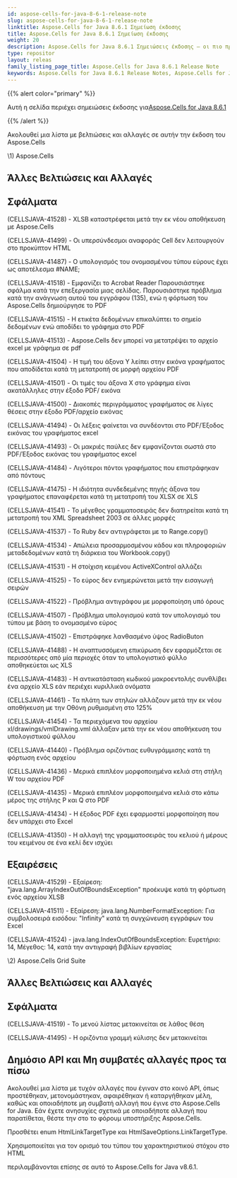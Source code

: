 ```yaml
---
id: aspose-cells-for-java-8-6-1-release-note
slug: aspose-cells-for-java-8-6-1-release-note
linktitle: Aspose.Cells for Java 8.6.1 Σημείωση έκδοσης
title: Aspose.Cells for Java 8.6.1 Σημείωση έκδοσης
weight: 20
description: Aspose.Cells for Java 8.6.1 Σημειώσεις έκδοσης – οι πιο πρόσφατες βελτιώσεις, νέες δυνατότητες και διορθώσεις
type: repositor
layout: releas
family_listing_page_title: Aspose.Cells for Java 8.6.1 Release Note
keywords: Aspose.Cells for Java 8.6.1 Release Notes, Aspose.Cells for Java 8.6.1 updates and fixe
---
```

{{% alert color="primary" %}} 

 Αυτή η σελίδα περιέχει σημειώσεις έκδοσης για[Aspose.Cells for Java 8.6.1](https://releases.aspose.com/cells/java/new-releases/aspose.cells-for-java-8.6.1/)

{{% /alert %}} 

 Ακολουθεί μια λίστα με βελτιώσεις και αλλαγές σε αυτήν την έκδοση του Aspose.Cells



\1) Aspose.Cells 


##  **Άλλες Βελτιώσεις και Αλλαγές**

##  **Σφάλματα**


 (CELLSJAVA-41528) - XLSB καταστρέφεται μετά την εκ νέου αποθήκευση με Aspose.Cells

 (CELLSJAVA-41499) - Οι υπερσύνδεσμοι αναφοράς Cell δεν λειτουργούν στο προκύπτον HTML

 (CELLSJAVA-41487) - Ο υπολογισμός του ονομασμένου τύπου εύρους έχει ως αποτέλεσμα #NAME;

 (CELLSJAVA-41518) - Εμφανίζει το Acrobat Reader Παρουσιάστηκε σφάλμα κατά την επεξεργασία μιας σελίδας. Παρουσιάστηκε πρόβλημα κατά την ανάγνωση αυτού του εγγράφου (135), ενώ η φόρτωση του Aspose.Cells δημιούργησε το PDF

 (CELLSJAVA-41515) - Η ετικέτα δεδομένων επικαλύπτει το σημείο δεδομένων ενώ αποδίδει το γράφημα στο PDF

 (CELLSJAVA-41513) - Aspose.Cells δεν μπορεί να μετατρέψει το αρχείο excel με γράφημα σε pdf

(CELLSJAVA-41504) - Η τιμή του άξονα Υ λείπει στην εικόνα γραφήματος που αποδίδεται κατά τη μετατροπή σε μορφή αρχείου PDF

 (CELLSJAVA-41501) - Οι τιμές του άξονα X στο γράφημα είναι ακατάλληλες στην έξοδο PDF/ εικόνα

 (CELLSJAVA-41500) - Διακοπές περιγράμματος γραφήματος σε λίγες θέσεις στην έξοδο PDF/αρχείο εικόνας

 (CELLSJAVA-41494) - Οι λέξεις φαίνεται να συνδέονται στο PDF/Έξοδος εικόνας του γραφήματος excel

 (CELLSJAVA-41493) - Οι μακριές παύλες δεν εμφανίζονται σωστά στο PDF/Έξοδος εικόνας του γραφήματος excel

 (CELLSJAVA-41484) - Λιγότεροι πόντοι γραφήματος που επιστράφηκαν από πόντους

 (CELLSJAVA-41475) - Η ιδιότητα συνδεδεμένης πηγής άξονα του γραφήματος επαναφέρεται κατά τη μετατροπή του XLSX σε XLS

 (CELLSJAVA-41541) - Το μέγεθος γραμματοσειράς δεν διατηρείται κατά τη μετατροπή του XML Spreadsheet 2003 σε άλλες μορφές

 (CELLSJAVA-41537) - Το Ruby δεν αντιγράφεται με το Range.copy()

 (CELLSJAVA-41534) - Απώλεια προσαρμοσμένου κάδου και πληροφοριών μεταδεδομένων κατά τη διάρκεια του Workbook.copy()

(CELLSJAVA-41531) - Η στοίχιση κειμένου ActiveXControl αλλάζει

 (CELLSJAVA-41525) - Το εύρος δεν ενημερώνεται μετά την εισαγωγή σειρών

 (CELLSJAVA-41522) - Πρόβλημα αντιγράφου με μορφοποίηση υπό όρους

 (CELLSJAVA-41507) - Πρόβλημα υπολογισμού κατά τον υπολογισμό του τύπου με βάση το ονομασμένο εύρος

 (CELLSJAVA-41502) - Επιστράφηκε λανθασμένο ύψος RadioButon

 (CELLSJAVA-41488) - Η αναπτυσσόμενη επικύρωση δεν εφαρμόζεται σε περισσότερες από μία περιοχές όταν το υπολογιστικό φύλλο αποθηκεύεται ως XLS

 (CELLSJAVA-41483) - Η αντικατάσταση κωδικού μακροεντολής συνθλίβει ένα αρχείο XLS εάν περιέχει κυριλλικά ονόματα

 (CELLSJAVA-41461) - Τα πλάτη των στηλών αλλάζουν μετά την εκ νέου αποθήκευση με την Οθόνη ρυθμισμένη στο 125%

 (CELLSJAVA-41454) - Τα περιεχόμενα του αρχείου xl/drawings/vmlDrawing.vml άλλαξαν μετά την εκ νέου αποθήκευση του υπολογιστικού φύλλου

 (CELLSJAVA-41440) - Πρόβλημα οριζόντιας ευθυγράμμισης κατά τη φόρτωση ενός αρχείου

 (CELLSJAVA-41436) - Μερικά επιπλέον μορφοποιημένα κελιά στη στήλη W του αρχείου PDF

(CELLSJAVA-41435) - Μερικά επιπλέον μορφοποιημένα κελιά στο κάτω μέρος της στήλης P και Q στο PDF

 (CELLSJAVA-41434) - Η έξοδος PDF έχει εφαρμοστεί μορφοποίηση που δεν υπάρχει στο Excel

 (CELLSJAVA-41350) - Η αλλαγή της γραμματοσειράς του κελιού ή μέρους του κειμένου σε ένα κελί δεν ισχύει


##  **Εξαιρέσεις**


 (CELLSJAVA-41529) - Εξαίρεση: "java.lang.ArrayIndexOutOfBoundsException" προέκυψε κατά τη φόρτωση ενός αρχείου XLSB

 (CELLSJAVA-41511) - Εξαίρεση: java.lang.NumberFormatException: Για συμβολοσειρά εισόδου: "Infinity" κατά τη συγχώνευση εγγράφων του Excel

 (CELLSJAVA-41524) - java.lang.IndexOutOfBoundsException: Ευρετήριο: 14, Μέγεθος: 14, κατά την αντιγραφή βιβλίων εργασίας



 \2) Aspose.Cells Grid Suite


##  **Άλλες Βελτιώσεις και Αλλαγές**

##  **Σφάλματα**


 (CELLSJAVA-41519) - Το μενού λίστας μετακινείται σε λάθος θέση

 (CELLSJAVA-41495) - Η οριζόντια γραμμή κύλισης δεν μετακινείται


##  **Δημόσιο API και Μη συμβατές αλλαγές προς τα πίσω**


 Ακολουθεί μια λίστα με τυχόν αλλαγές που έγιναν στο κοινό API, όπως προστέθηκαν, μετονομάστηκαν, αφαιρέθηκαν ή καταργήθηκαν μέλη, καθώς και οποιαδήποτε μη συμβατή αλλαγή που έγινε στο Aspose.Cells for Java. Εάν έχετε ανησυχίες σχετικά με οποιαδήποτε αλλαγή που παρατίθεται, θέστε την στο το φόρουμ υποστήριξης Aspose.Cells.



 Προσθέτει enum HtmlLinkTargetType και HtmlSaveOptions.LinkTargetType.

 Χρησιμοποιείται για τον ορισμό του τύπου του χαρακτηριστικού στόχου στο HTML

περιλαμβάνονται επίσης σε αυτό το Aspose.Cells for Java v8.6.1.
